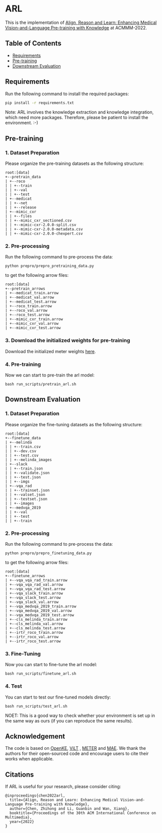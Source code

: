 # ARL

This is the implementation
of [Align, Reason and Learn: Enhancing Medical Vision-and-Language Pre-training with Knowledge](https://arxiv.org/abs/2209.07118)
at ACMMM-2022.

## Table of Contents

- [Requirements](#requirements)
- [Pre-training](#pre-training)
- [Downstream Evaluation](#downstream-evaluation)

## Requirements

Run the following command to install the required packages:

```bash
pip install -r requirements.txt
```

Note: ARL involves the knowledge extraction and knowledge integration, which need more packages. Therefore, please be
patient to install the environment. :-)

## Pre-training

### 1. Dataset Preparation

Please organize the pre-training datasets as the following structure:

```angular2
root:[data]
+--pretrain_data
| +--roco
| | +--train
| | +--val
| | +--test
| +--medicat
| | +--net
| | +--release
| +--mimic_cxr
| | +--files
| | +--mimic_cxr_sectioned.csv
| | +--mimic-cxr-2.0.0-split.csv
| | +--mimic-cxr-2.0.0-metadata.csv
| | +--mimic-cxr-2.0.0-chexpert.csv
```

### 2. Pre-processing

Run the following command to pre-process the data:

```angular2
python prepro/prepro_pretraining_data.py
```

to get the following arrow files:

```angular2
root:[data]
+--pretrain_arrows
| +--medicat_train.arrow
| +--medicat_val.arrow
| +--medicat_test.arrow
| +--roco_train.arrow
| +--roco_val.arrow
| +--roco_test.arrow
| +--mimic_cxr_train.arrow
| +--mimic_cxr_val.arrow
| +--mimic_cxr_test.arrow
```

### 3. Download the initialized weights for pre-training

Download the initialized meter
weights [here](https://drive.google.com/drive/folders/1PiXnT65WR8qb6VAqE1lwidLrOLThuqY7?usp=share_link).

### 4. Pre-training

Now we can start to pre-train the arl model:

```angular2
bash run_scripts/pretrain_arl.sh
```

## Downstream Evaluation

### 1. Dataset Preparation

Please organize the fine-tuning datasets as the following structure:

```angular2
root:[data]
+--finetune_data
| +--melinda
| | +--train.csv
| | +--dev.csv
| | +--test.csv
| | +--melinda_images
| +--slack
| | +--train.json
| | +--validate.json
| | +--test.json
| | +--imgs
| +--vqa_rad
| | +--trainset.json
| | +--valset.json
| | +--testset.json
| | +--images
| +--medvqa_2019
| | +--val
| | +--test
| | +--train
```

### 2. Pre-processing

Run the following command to pre-process the data:

```angular2
python prepro/prepro_finetuning_data.py
```

to get the following arrow files:

```angular2
root:[data]
+--finetune_arrows
| +--vqa_vqa_rad_train.arrow
| +--vqa_vqa_rad_val.arrow
| +--vqa_vqa_rad_test.arrow
| +--vqa_slack_train.arrow
| +--vqa_slack_test.arrow
| +--vqa_slack_val.arrow
| +--vqa_medvqa_2019_train.arrow
| +--vqa_medvqa_2019_val.arrow
| +--vqa_medvqa_2019_test.arrow
| +--cls_melinda_train.arrow
| +--cls_melinda_val.arrow
| +--cls_melinda_test.arrow
| +--irtr_roco_train.arrow
| +--irtr_roco_val.arrow
| +--irtr_roco_test.arrow
```

### 3. Fine-Tuning

Now you can start to fine-tune the arl model:

```angular2
bash run_scripts/finetune_arl.sh
```

### 4. Test

You can start to test our fine-tuned models directly:

```angular2
bash run_scripts/test_arl.sh
```

NOET: This is a good way to check whether your environment is set up in the same way as ours (if you can reproduce the
same results).

## Acknowledgement

The code is based on [OpenKE](https://github.com/thunlp/OpenKE), [ViLT](https://github.com/dandelin/ViLT)
, [METER](https://github.com/zdou0830/METER)
and [MAE](https://github.com/facebookresearch/mae).
We thank the authors for their open-sourced code and encourage users to cite their works when applicable.

## Citations

If ARL is useful for your research, please consider citing:

```angular2
@inproceedings{chen2022arl,
  title={Align, Reason and Learn: Enhancing Medical Vision-and-Language Pre-training with Knowledge},
  author={Chen, Zhihong and Li, Guanbin and Wan, Xiang},
  booktitle={Proceedings of the 30th ACM International Conference on Multimedia},
  year={2022}
}
```
